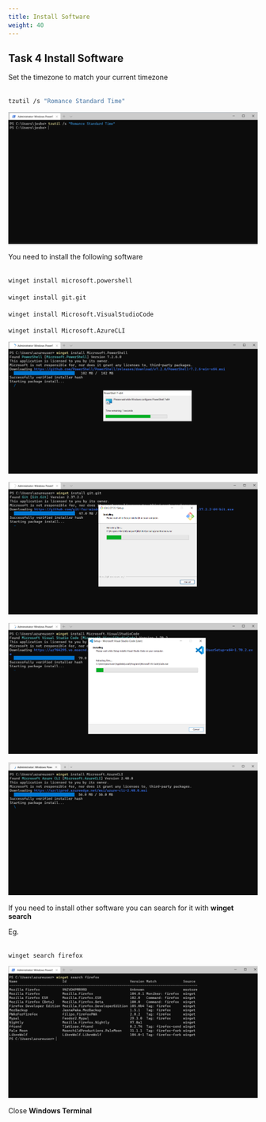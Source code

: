 ```yaml
---
title: Install Software
weight: 40
---
```


## Task 4 Install Software

Set the timezone to match your current timezone

```bash

tzutil /s "Romance Standard Time"

```

![Alt text](images/001_set_timezone.png?raw=true "set timezone")

You need to install the following software

```bash

winget install microsoft.powershell

winget install git.git

winget install Microsoft.VisualStudioCode

winget install Microsoft.AzureCLI

```

![Alt text](images/001_install_powershell.png?raw=true "powershell")

![Alt text](images/002_install_git.png?raw=true "git")

![Alt text](images/003_install_vscode.png?raw=true "vscode")

![Alt text](images/004_install_azcli.png?raw=true "az cli")

If you need to install other software you can search for it with __winget search__

Eg.

```bash

winget search firefox

```

![Alt text](images/005_winget_search.png?raw=true "search")

Close __Windows Terminal__
